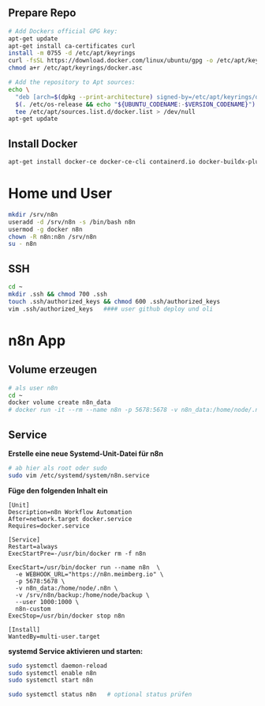 ## Prepare Repo

```bash
# Add Dockers official GPG key:
apt-get update
apt-get install ca-certificates curl
install -m 0755 -d /etc/apt/keyrings
curl -fsSL https://download.docker.com/linux/ubuntu/gpg -o /etc/apt/keyrings/docker.asc
chmod a+r /etc/apt/keyrings/docker.asc

# Add the repository to Apt sources:
echo \
  "deb [arch=$(dpkg --print-architecture) signed-by=/etc/apt/keyrings/docker.asc] https://download.docker.com/linux/ubuntu \
  $(. /etc/os-release && echo "${UBUNTU_CODENAME:-$VERSION_CODENAME}") stable" | \
  tee /etc/apt/sources.list.d/docker.list > /dev/null
apt-get update
```
## Install Docker
```bash
apt-get install docker-ce docker-ce-cli containerd.io docker-buildx-plugin docker-compose-plugin
```
# Home und User
```sh
mkdir /srv/n8n
useradd -d /srv/n8n -s /bin/bash n8n
usermod -g docker n8n
chown -R n8n:n8n /srv/n8n
su - n8n
```
## SSH

```sh
cd ~
mkdir .ssh && chmod 700 .ssh
touch .ssh/authorized_keys && chmod 600 .ssh/authorized_keys
vim .ssh/authorized_keys   #### user github deploy und oli
```

# n8n App

## Volume erzeugen
```bash
# als user n8n
cd ~
docker volume create n8n_data
# docker run -it --rm --name n8n -p 5678:5678 -v n8n_data:/home/node/.n8n docker.n8n.io/n8nio/n8n # nur für manuellen start
```
## Service

**Erstelle eine neue Systemd-Unit-Datei für n8n**
```bash
# ab hier als root oder sudo 
sudo vim /etc/systemd/system/n8n.service
```

**Füge den folgenden Inhalt ein**
```config
[Unit]
Description=n8n Workflow Automation
After=network.target docker.service
Requires=docker.service

[Service]
Restart=always
ExecStartPre=-/usr/bin/docker rm -f n8n

ExecStart=/usr/bin/docker run --name n8n  \
  -e WEBHOOK_URL="https://n8n.meimberg.io" \
  -p 5678:5678 \
  -v n8n_data:/home/node/.n8n \
  -v /srv/n8n/backup:/home/node/backup \
  --user 1000:1000 \
  n8n-custom
ExecStop=/usr/bin/docker stop n8n

[Install]
WantedBy=multi-user.target
```

**systemd Service aktivieren und starten:**
```bash
sudo systemctl daemon-reload
sudo systemctl enable n8n
sudo systemctl start n8n

sudo systemctl status n8n   # optional status prüfen
```

